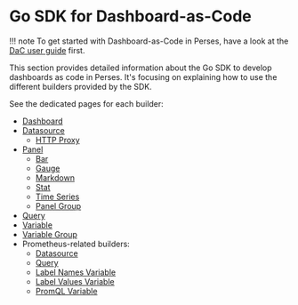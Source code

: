 # Go SDK for Dashboard-as-Code

!!! note
	To get started with Dashboard-as-Code in Perses, have a look at the [DaC user guide](../../user-guides/dashboard-as-code.md) first.

This section provides detailed information about the Go SDK to develop dashboards as code in Perses.
It's focusing on explaining how to use the different builders provided by the SDK.

See the dedicated pages for each builder:

- [Dashboard](./dashboard.md)
- [Datasource](./datasource.md)
    - [HTTP Proxy](./helper/http-proxy.md)
- [Panel](./panel.md)
    - [Bar](./panel/bar.md)
    - [Gauge](./panel/gauge.md)
    - [Markdown](./panel/markdown.md)
    - [Stat](./panel/stat.md)
    - [Time Series](./panel/time-series.md)
    - [Panel Group](./panel-group.md)
- [Query](./query.md)
- [Variable](./variable.md)
- [Variable Group](./variable-group.md)
- Prometheus-related builders:
    - [Datasource](./prometheus/datasource.md)
    - [Query](./prometheus/query.md)
    - [Label Names Variable](./prometheus/variable/label-names.md)
    - [Label Values Variable](./prometheus/variable/label-values.md)
    - [PromQL Variable](./prometheus/variable/promql.md)
